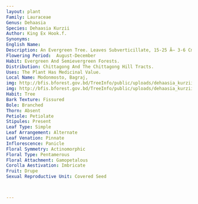 ```yaml
---
layout: plant
Family: Lauraceae
Genus: Dehaasia
Species: Dehaasia Kurzii
Author: King Ex Hook.f.
Synonyms: 
English Name: 
Description: An Evergreen Tree. Leaves Subverticillate, 15-25 Ã— 3-6 Cm, Elliptic, Acuminate Or Obtusely Acuminate, Cuneate Or Rhombic-obovate, Much Narrowed At The Base, Glaucous Or Not Beneath. Inflorescence A Panicle, Long Peduncled, Very Slender. Flowers Small. Perianth Lobes Smaller Than The Inner. Stamens 9, Perfect. Ovary Sessile, Free From The Perianth, Narrowed To A Short Style, Stigmas Obtuse. Fruits Cylindrical To Oblong Berry, C 5 Cm Long, Resting On A Much Accrescent, Coloured Pedicel Of C 2.5 Cm Long. Seeds With Membranous Testa.
Flowering Period:  August-December
Habit: Evergreen And Semievergreen Forests.
Distribution: Chittagong And The Chittagong Hill Tracts.
Uses: The Plant Has Medicinal Value.
Local Name: Modonmosto, Bagraj, 
img: http://bfis.bforest.gov.bd/TreeInfo/public/uploads/dehaasia_kurzii.jpg
img: http://bfis.bforest.gov.bd/TreeInfo/public/uploads/dehaasia_kurzii1.jpg
Habit: Tree
Bark Texture: Fissured
Bole: Branched
Thorn: Absent
Petiole: Petiolate
Stipules: Present
Leaf Type: Simple
Leaf Arrangement: Alternate
Leaf Venation: Pinnate
Inflorescence: Panicle
Floral Symmetry: Actinomorphic
Floral Type: Pentamerous
Floral Attachment: Gamopetalous
Corolla Aestivation: Imbricate
Fruit: Drupe
Sexual Reproductive Unit: Covered Seed



---
```


